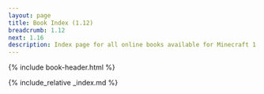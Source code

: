 ```yaml
---
layout: page
title: Book Index (1.12)
breadcrumb: 1.12
next: 1.16
description: Index page for all online books available for Minecraft 1.12.2.
---
```

{% include book-header.html %}

{% include_relative _index.md %}